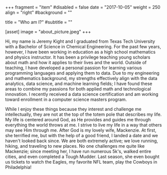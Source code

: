 +++
fragment = "item"
#disabled = false
date = "2017-10-05"
weight = 250
align = "right"
#background = ""

title = "Who am I?"
#subtitle = ""

[asset]
  image = "about_picture.jpeg"
+++

Hi, my name is Jeremy Kight and I graduated from Texas Tech University with a Bachelor of Science in Chemical Engineering. For the past few years, however, I have been working in education as a high school mathematics and physics instructor. It has been a privilege teaching young scholars about math and how it applies to their lives and the world. Outside of teaching, I have developed a personal passion for learning various programming languages and applying them to data. Due to my engineering and mathematics background, my strengths effectively align with the data analytics, data science, and machine learning fields; I have found these areas to combine my passions for both applied math and technological innovation. I recently received a data science certification and am working toward enrollment in a computer science masters program. 

While I enjoy these things because they interest and challenge me intellectually, they are not at the top of the totem pole that describes my life. My life is centered around God, as He provides and guides me through everything the world throws at me. I strive to live my life in a way that others may see Him through me. After God is my lovely wife, Mackenzie. At first, she terrified me, but with the help of a good friend, I landed a date and we haven't looked back since. We are both extremely active; we love running, hiking, and traveling to new places. No one challenges me quite like Mackenzie; since meeting her, I have run numerous 5k's, walked entire cities, and even completed a Tough Mudder. Last season, she even bought us tickets to watch the Eagles, my favorite NFL team, play the Cowboys in Philadelphia!

 

 





